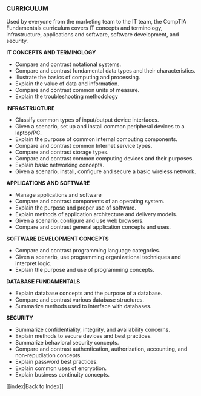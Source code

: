 ### CURRICULUM

Used by everyone from the marketing team to the IT team, the CompTIA Fundamentals curriculum covers IT concepts and terminology, infrastructure, applications and software, software development, and security.

**IT CONCEPTS AND TERMINOLOGY**
-   Compare and contrast notational systems.
-   Compare and contrast fundamental data types and their characteristics.
-   Illustrate the basics of computing and processing.
-   Explain the value of data and information.
-   Compare and contrast common units of measure.
-   Explain the troubleshooting methodology

**INFRASTRUCTURE**
-   Classify common types of input/output device interfaces.
-   Given a scenario, set up and install common peripheral devices to a laptop/PC.
-   Explain the purpose of common internal computing components.
-   Compare and contrast common Internet service types.
-   Compare and contrast storage types.
-   Compare and contrast common computing devices and their purposes.
-   Explain basic networking concepts.
-   Given a scenario, install, configure and secure a basic wireless network.

**APPLICATIONS AND SOFTWARE**
-   Manage applications and software
-   Compare and contrast components of an operating system.
-   Explain the purpose and proper use of software.
-   Explain methods of application architecture and delivery models.
-   Given a scenario, configure and use web browsers.
-   Compare and contrast general application concepts and uses.

**SOFTWARE DEVELOPMENT CONCEPTS**
-   Compare and contrast programming language categories.
-   Given a scenario, use programming organizational techniques and interpret logic.
-   Explain the purpose and use of programming concepts.

**DATABASE FUNDAMENTALS**
-   Explain database concepts and the purpose of a database.
-   Compare and contrast various database structures.
-   Summarize methods used to interface with databases.

**SECURITY**
-   Summarize confidentiality, integrity, and availability concerns.
-   Explain methods to secure devices and best practices.
-   Summarize behavioral security concepts.
-   Compare and contrast authentication, authorization, accounting, and non-repudiation concepts.
-   Explain password best practices.
-   Explain common uses of encryption.
-   Explain business continuity concepts.

[[index|Back to Index]] 